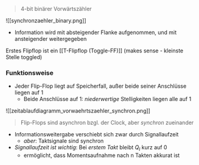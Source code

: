 > 4-bit binärer Vorwärtszähler

![[synchronzaehler_binary.png]]
- Information wird mit absteigender Flanke aufgenommen, und mit ansteigender weitergegeben

Erstes Flipflop ist ein [[T-Flipflop (Toggle-FF)]] (makes sense - kleinste Stelle toggled)

### Funktionsweise
- Jeder Flip-Flop liegt auf Speicherfall, außer beide seiner Anschlüsse liegen auf 1
	- Beide Anschlüsse auf 1: _niederwertige_ Stelligkeiten liegen alle auf 1

![[zeitablaufdiagramm_vorwaehrtszaehler_synchron.png]]
> Flip-Flops sind asynchron bzgl. der Clock, aber _synchron_ zueinander

- Informationsweitergabe verschiebt sich zwar durch Signallaufzeit
	- _aber_: Taktsignale sind synchron
- _Signallaufzeit ist wichtig_: Bei _erstem Takt_ bleibt $Q_{I}$ kurz auf 0
	- ermöglicht, dass Momentsaufnahme nach n Takten akkurat ist
